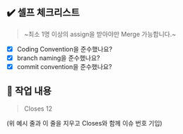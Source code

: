 ## :heavy_check_mark: 셀프 체크리스트

> ~최소 1명 이상의 assign을 받아야만 Merge 가능합니다.~

- [x] Coding Convention을 준수했나요?
- [x] branch naming을 준수했나요?
- [x] commit convention을 준수했나요?

## :speech_balloon: 작업 내용

> Closes 12

(위 예시 줄과 이 줄을 지우고 Closes와 함께 이슈 번호 기입)
